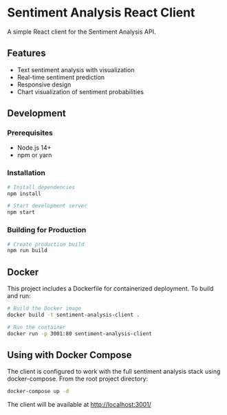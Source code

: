 # Sentiment Analysis React Client

A simple React client for the Sentiment Analysis API.

## Features

- Text sentiment analysis with visualization
- Real-time sentiment prediction
- Responsive design
- Chart visualization of sentiment probabilities

## Development

### Prerequisites

- Node.js 14+
- npm or yarn

### Installation

```bash
# Install dependencies
npm install

# Start development server
npm start
```

### Building for Production

```bash
# Create production build
npm run build
```

## Docker

This project includes a Dockerfile for containerized deployment. To build and run:

```bash
# Build the Docker image
docker build -t sentiment-analysis-client .

# Run the container
docker run -p 3001:80 sentiment-analysis-client
```

## Using with Docker Compose

The client is configured to work with the full sentiment analysis stack using docker-compose. From the root project directory:

```bash
docker-compose up -d
```

The client will be available at <http://localhost:3001/>
